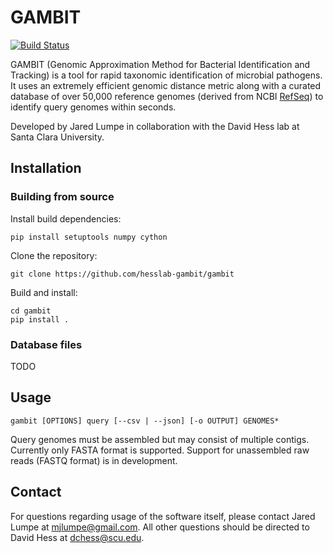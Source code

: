 # GAMBIT
[![Build Status](https://github.com/hesslab-gambit/gambit/actions/workflows/ci.yml/badge.svg)](https://github.com/hesslab-gambit/gambit/actions/workflows/ci.yml)

GAMBIT (Genomic Approximation Method for Bacterial Identification and Tracking) is a tool for rapid taxonomic identification of microbial pathogens.
It uses an extremely efficient genomic distance metric along with a curated database of over 50,000 reference genomes (derived from NCBI [RefSeq](https://www.ncbi.nlm.nih.gov/refseq/))
to identify query genomes within seconds.

Developed by Jared Lumpe in collaboration with the David Hess lab at Santa Clara University.


## Installation

### Building from source

Install build dependencies:

    pip install setuptools numpy cython

Clone the repository:

    git clone https://github.com/hesslab-gambit/gambit

Build and install:

    cd gambit
    pip install .


### Database files

TODO


## Usage

    gambit [OPTIONS] query [--csv | --json] [-o OUTPUT] GENOMES*

Query genomes must be assembled but may consist of multiple contigs. Currently only FASTA format is supported.
Support for unassembled raw reads (FASTQ format) is in development.


## Contact

For questions regarding usage of the software itself, please contact Jared Lumpe at [mjlumpe@gmail.com](mailto:mjlumpe@gmail.com).
All other questions should be directed to David Hess at [dchess@scu.edu](mailto:dchess@scu.edu).
